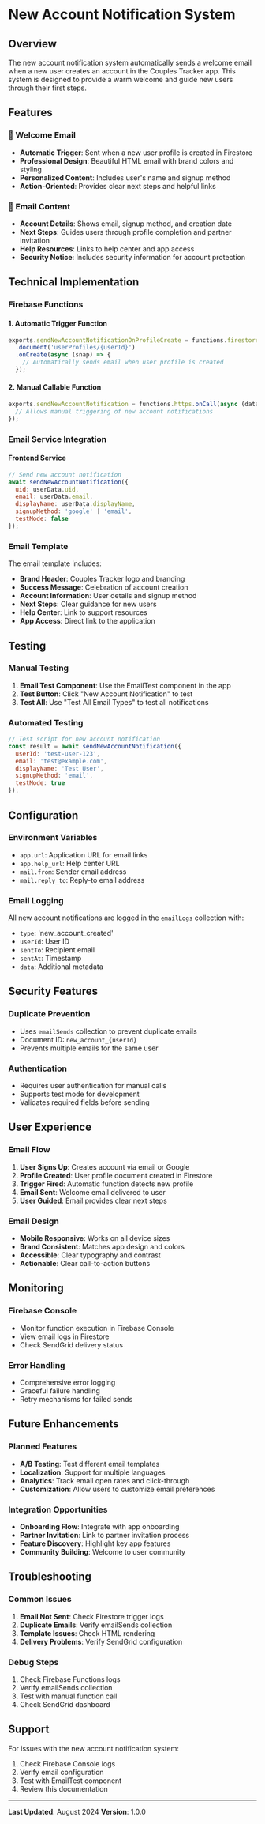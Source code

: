 # New Account Notification System

## Overview

The new account notification system automatically sends a welcome email when a new user creates an account in the Couples Tracker app. This system is designed to provide a warm welcome and guide new users through their first steps.

## Features

### 🎉 Welcome Email
- **Automatic Trigger**: Sent when a new user profile is created in Firestore
- **Professional Design**: Beautiful HTML email with brand colors and styling
- **Personalized Content**: Includes user's name and signup method
- **Action-Oriented**: Provides clear next steps and helpful links

### 📧 Email Content
- **Account Details**: Shows email, signup method, and creation date
- **Next Steps**: Guides users through profile completion and partner invitation
- **Help Resources**: Links to help center and app access
- **Security Notice**: Includes security information for account protection

## Technical Implementation

### Firebase Functions

#### 1. Automatic Trigger Function
```javascript
exports.sendNewAccountNotificationOnProfileCreate = functions.firestore
  .document('userProfiles/{userId}')
  .onCreate(async (snap) => {
    // Automatically sends email when user profile is created
  });
```

#### 2. Manual Callable Function
```javascript
exports.sendNewAccountNotification = functions.https.onCall(async (data, context) => {
  // Allows manual triggering of new account notifications
});
```

### Email Service Integration

#### Frontend Service
```javascript
// Send new account notification
await sendNewAccountNotification({
  uid: userData.uid,
  email: userData.email,
  displayName: userData.displayName,
  signupMethod: 'google' | 'email',
  testMode: false
});
```

### Email Template

The email template includes:
- **Brand Header**: Couples Tracker logo and branding
- **Success Message**: Celebration of account creation
- **Account Information**: User details and signup method
- **Next Steps**: Clear guidance for new users
- **Help Center**: Link to support resources
- **App Access**: Direct link to the application

## Testing

### Manual Testing
1. **Email Test Component**: Use the EmailTest component in the app
2. **Test Button**: Click "New Account Notification" to test
3. **Test All**: Use "Test All Email Types" to test all notifications

### Automated Testing
```javascript
// Test script for new account notification
const result = await sendNewAccountNotification({
  userId: 'test-user-123',
  email: 'test@example.com',
  displayName: 'Test User',
  signupMethod: 'email',
  testMode: true
});
```

## Configuration

### Environment Variables
- `app.url`: Application URL for email links
- `app.help_url`: Help center URL
- `mail.from`: Sender email address
- `mail.reply_to`: Reply-to email address

### Email Logging
All new account notifications are logged in the `emailLogs` collection with:
- `type`: 'new_account_created'
- `userId`: User ID
- `sentTo`: Recipient email
- `sentAt`: Timestamp
- `data`: Additional metadata

## Security Features

### Duplicate Prevention
- Uses `emailSends` collection to prevent duplicate emails
- Document ID: `new_account_{userId}`
- Prevents multiple emails for the same user

### Authentication
- Requires user authentication for manual calls
- Supports test mode for development
- Validates required fields before sending

## User Experience

### Email Flow
1. **User Signs Up**: Creates account via email or Google
2. **Profile Created**: User profile document created in Firestore
3. **Trigger Fired**: Automatic function detects new profile
4. **Email Sent**: Welcome email delivered to user
5. **User Guided**: Email provides clear next steps

### Email Design
- **Mobile Responsive**: Works on all device sizes
- **Brand Consistent**: Matches app design and colors
- **Accessible**: Clear typography and contrast
- **Actionable**: Clear call-to-action buttons

## Monitoring

### Firebase Console
- Monitor function execution in Firebase Console
- View email logs in Firestore
- Check SendGrid delivery status

### Error Handling
- Comprehensive error logging
- Graceful failure handling
- Retry mechanisms for failed sends

## Future Enhancements

### Planned Features
- **A/B Testing**: Test different email templates
- **Localization**: Support for multiple languages
- **Analytics**: Track email open rates and click-through
- **Customization**: Allow users to customize email preferences

### Integration Opportunities
- **Onboarding Flow**: Integrate with app onboarding
- **Partner Invitation**: Link to partner invitation process
- **Feature Discovery**: Highlight key app features
- **Community Building**: Welcome to user community

## Troubleshooting

### Common Issues
1. **Email Not Sent**: Check Firestore trigger logs
2. **Duplicate Emails**: Verify emailSends collection
3. **Template Issues**: Check HTML rendering
4. **Delivery Problems**: Verify SendGrid configuration

### Debug Steps
1. Check Firebase Functions logs
2. Verify emailSends collection
3. Test with manual function call
4. Check SendGrid dashboard

## Support

For issues with the new account notification system:
1. Check Firebase Console logs
2. Verify email configuration
3. Test with EmailTest component
4. Review this documentation

---

**Last Updated**: August 2024
**Version**: 1.0.0

